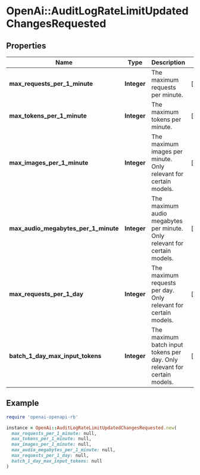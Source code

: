 # OpenAi::AuditLogRateLimitUpdatedChangesRequested

## Properties

| Name | Type | Description | Notes |
| ---- | ---- | ----------- | ----- |
| **max_requests_per_1_minute** | **Integer** | The maximum requests per minute. | [optional] |
| **max_tokens_per_1_minute** | **Integer** | The maximum tokens per minute. | [optional] |
| **max_images_per_1_minute** | **Integer** | The maximum images per minute. Only relevant for certain models. | [optional] |
| **max_audio_megabytes_per_1_minute** | **Integer** | The maximum audio megabytes per minute. Only relevant for certain models. | [optional] |
| **max_requests_per_1_day** | **Integer** | The maximum requests per day. Only relevant for certain models. | [optional] |
| **batch_1_day_max_input_tokens** | **Integer** | The maximum batch input tokens per day. Only relevant for certain models. | [optional] |

## Example

```ruby
require 'openai-openapi-rb'

instance = OpenAi::AuditLogRateLimitUpdatedChangesRequested.new(
  max_requests_per_1_minute: null,
  max_tokens_per_1_minute: null,
  max_images_per_1_minute: null,
  max_audio_megabytes_per_1_minute: null,
  max_requests_per_1_day: null,
  batch_1_day_max_input_tokens: null
)
```

